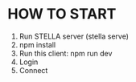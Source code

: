 # HOW TO START

1. Run STELLA server (stella serve)
2. npm install
3. Run this client: npm run dev
4. Login
5. Connect 